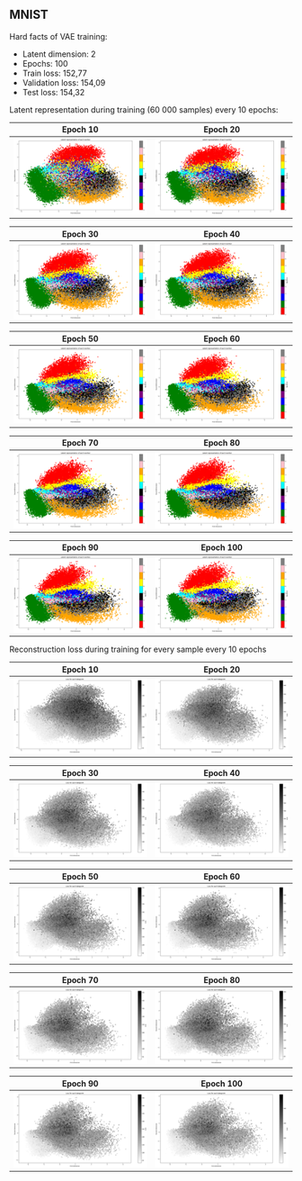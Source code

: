 ## MNIST

Hard facts of VAE training:
* Latent dimension: 2  
* Epochs: 100  
* Train loss: 152,77  
* Validation loss: 154,09  
* Test loss: 154,32

Latent representation during training (60 000 samples) every 10 epochs:

Epoch 10|Epoch 20
:-------------------------:|:-------------------------:
![](https://raw.githubusercontent.com/LorenzHW/Master-Thesis/master/Code/progress/pics/progress_2/epoch_10.png)  |  ![](https://raw.githubusercontent.com/LorenzHW/Master-Thesis/master/Code/progress/pics/progress_2/epoch_20.png)
 
Epoch 30|Epoch 40
:-------------------------:|:-------------------------:
![](https://raw.githubusercontent.com/LorenzHW/Master-Thesis/master/Code/progress/pics/progress_2/epoch_30.png) |  ![](https://raw.githubusercontent.com/LorenzHW/Master-Thesis/master/Code/progress/pics/progress_2/epoch_40.png)
 
Epoch 50|Epoch 60
:-------------------------:|:-------------------------:
![](https://raw.githubusercontent.com/LorenzHW/Master-Thesis/master/Code/progress/pics/progress_2/epoch_50.png) |  ![](https://raw.githubusercontent.com/LorenzHW/Master-Thesis/master/Code/progress/pics/progress_2/epoch_60.png)

Epoch 70|Epoch 80
:-------------------------:|:-------------------------:
![](https://raw.githubusercontent.com/LorenzHW/Master-Thesis/master/Code/progress/pics/progress_2/epoch_70.png) |  ![](https://raw.githubusercontent.com/LorenzHW/Master-Thesis/master/Code/progress/pics/progress_2/epoch_80.png)

Epoch 90|Epoch 100
:-------------------------:|:-------------------------:
![](https://raw.githubusercontent.com/LorenzHW/Master-Thesis/master/Code/progress/pics/progress_2/epoch_90.png) |  ![](https://raw.githubusercontent.com/LorenzHW/Master-Thesis/master/Code/progress/pics/progress_2/epoch_100.png) 


Reconstruction loss during training for every sample every 10 epochs 


Epoch 10|Epoch 20
:-------------------------:|:-------------------------:
![](https://raw.githubusercontent.com/LorenzHW/Master-Thesis/master/Code/progress/pics/progress_2/epoch_10_loss.png)  |  ![](https://raw.githubusercontent.com/LorenzHW/Master-Thesis/master/Code/progress/pics/progress_2/epoch_20_loss.png)

Epoch 30|Epoch 40
:-------------------------:|:-------------------------:
![](https://raw.githubusercontent.com/LorenzHW/Master-Thesis/master/Code/progress/pics/progress_2/epoch_30_loss.png)  |  ![](https://raw.githubusercontent.com/LorenzHW/Master-Thesis/master/Code/progress/pics/progress_2/epoch_40_loss.png)

Epoch 50|Epoch 60
:-------------------------:|:-------------------------:
![](https://raw.githubusercontent.com/LorenzHW/Master-Thesis/master/Code/progress/pics/progress_2/epoch_50_loss.png)  |  ![](https://raw.githubusercontent.com/LorenzHW/Master-Thesis/master/Code/progress/pics/progress_2/epoch_60_loss.png)

Epoch 70|Epoch 80
:-------------------------:|:-------------------------:
![](https://raw.githubusercontent.com/LorenzHW/Master-Thesis/master/Code/progress/pics/progress_2/epoch_70_loss.png)  |  ![](https://raw.githubusercontent.com/LorenzHW/Master-Thesis/master/Code/progress/pics/progress_2/epoch_80_loss.png)

Epoch 90|Epoch 100
:-------------------------:|:-------------------------:
![](https://raw.githubusercontent.com/LorenzHW/Master-Thesis/master/Code/progress/pics/progress_2/epoch_90_loss.png)  |  ![](https://raw.githubusercontent.com/LorenzHW/Master-Thesis/master/Code/progress/pics/progress_2/epoch_100_loss.png)
